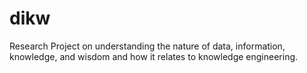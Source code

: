 # dikw

Research Project on understanding the nature of data, information, knowledge, and wisdom and how it relates to knowledge engineering. 
